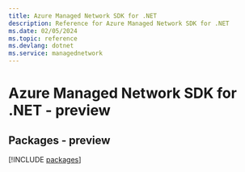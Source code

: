 ```yaml
---
title: Azure Managed Network SDK for .NET
description: Reference for Azure Managed Network SDK for .NET
ms.date: 02/05/2024
ms.topic: reference
ms.devlang: dotnet
ms.service: managednetwork
---
```

# Azure Managed Network SDK for .NET - preview
## Packages - preview
[!INCLUDE [packages](managed-network-index.md)]